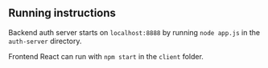 ## Running instructions

Backend auth server starts on ```localhost:8888``` by running ```node app.js``` in the ```auth-server``` directory.

Frontend React can run with ```npm start``` in the ```client``` folder.